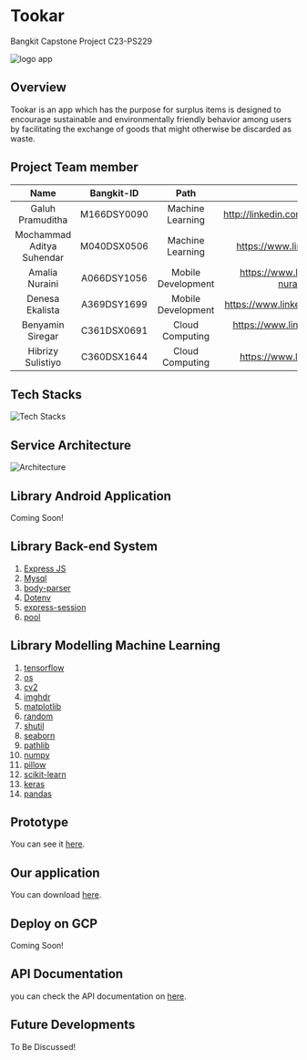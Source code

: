 # Tookar

Bangkit Capstone Project C23-PS229

![logo app](https://github.com/hibrizys/Tookar/blob/main/Documents/Logo.png)

## Overview

Tookar is an app which has the purpose for surplus items is designed to encourage sustainable and environmentally friendly behavior among users by facilitating the exchange of goods that might otherwise be discarded as waste.

## Project Team member

|                     Name                     |  Bangkit-ID   |         Path        |                      LinkedIn                       | 
| :------------------------------------------: | :-----------: | :-----------------: | :-------------------------------------------------: |
|               Galuh Pramuditha               |  M166DSY0090  |  Machine Learning   |     http://linkedin.com/in/galuhajengpramuditha     |
|          Mochammad Aditya Suhendar           |  M040DSX0506  |  Machine Learning   |        https://www.linkedin.com/in/darhensu         |
|                Amalia Nuraini                |  A066DSY1056  |  Mobile Development | https://www.linkedin.com/in/amalia-nuraini-an100602 |
|               Denesa Ekalista                |  A369DSY1699  |  Mobile Development |      https://www.linkedin.com/in/denesaekalista     |
|                Benyamin Siregar              |  C361DSX0691  |  Cloud Computing    |     https://www.linkedin.com/in/benyamin-siregar    |
|               Hibrizy Sulistiyo              |  C360DSX1644  |  Cloud Computing    |         https://www.linkedin.com/in/hibrizys        |

## Tech Stacks

![Tech Stacks](https://github.com/hibrizys/Tookar/blob/main/Documents/Tech%20Stacks.png)

## Service Architecture

![Architecture](https://github.com/hibrizys/Tookar/blob/main/Documents/Service%20Architecture.png)

## Library Android Application

Coming Soon!

## Library Back-end System

1. [Express JS](https://expressjs.com)
2. [Mysql](https://www.npmjs.com/package/mysql)
3. [body-parser](https://www.npmjs.com/package/body-parser)
4. [Dotenv](https://www.npmjs.com/package/dotenv)
5. [express-session](https://www.npmjs.com/package/express-session)
6. [pool](https://www.npmjs.com/package/pool-mysql)

## Library Modelling Machine Learning

1.  [tensorflow](https://www.tensorflow.org/?hl=id)
2.  [os](https://docs.python.org/3/library/os.html)
3.  [cv2](https://pypi.org/project/opencv-python/)
4.  [imghdr](https://docs.python.org/3/library/imghdr.html)
5.  [matplotlib](https://matplotlib.org/)
6.  [random](https://docs.python.org/3/library/random.html)
7.  [shutil](https://docs.python.org/3/library/shutil.html)
8.  [seaborn](https://seaborn.pydata.org/)
9.  [pathlib](https://docs.python.org/3/library/pathlib.html)
10. [numpy](https://numpy.org/)
11. [pillow](https://pillow.readthedocs.io/en/stable/)
12. [scikit-learn](https://scikit-learn.org/stable/)
13. [keras](https://keras.io/)
14. [pandas](https://pandas.pydata.org/)

## Prototype

You can see it [here](https://www.figma.com/file/RM0HvxA47qMn6Dgo5P03Hz/Capstone-Project?type=design&node-id=169-94).

## Our application

You can download [here](https://drive.google.com/file/d/1Z0m3WmLy1cN4JmYtg23KPnYMzUUEWtUO/view?usp=sharing).

## Deploy on GCP

Coming Soon!

## API Documentation

you can check the API documentation on [here](https://documenter.getpostman.com/view/26548004/2s93sf1AuB).

## Future Developments

To Be Discussed!
